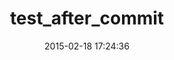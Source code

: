 ---
layout: post
title:  "test_after_commit"
repo:   "grosser/test_after_commit"
date:   2015-02-18 17:24:36
gemurl: https://github.com/grosser/test_after_commit
---